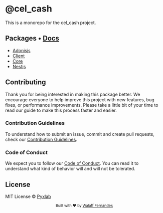 # **@cel_cash**

This is a monorepo for the cel_cash project.

## **Packages** • [ **Docs** ](docs/README.md)

- [Adonisjs](docs/@cel_cash/adonisjs/README.md)
- [Client](docs/@cel_cash/client/README.md)
- [Core](docs/@cel_cash/core/README.md)
- [Nestjs](docs/@cel_cash/nestjs/README.md)

## Contributing

Thank you for being interested in making this package better. We encourage everyone to help improve this project with new features, bug fixes, or performance improvements. Please take a little bit of your time to read our guide to make this process faster and easier.

### Contribution Guidelines

To understand how to submit an issue, commit and create pull requests, check our [Contribution Guidelines](/.github/CONTRIBUTING.md).

### Code of Conduct

We expect you to follow our [Code of Conduct](/.github/CODE_OF_CONDUCT.md). You can read it to understand what kind of behavior will and will not be tolerated.

## License

MIT License © [Pyxlab](https://github.com/Pyxlab)

<div align="center">
  <sub>Built with ❤︎ by <a href="https://github.com/lncitador">Walaff Fernandes</a>
</div>
